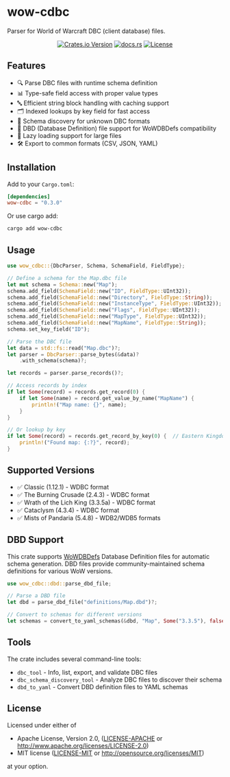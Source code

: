 # wow-cdbc

Parser for World of Warcraft DBC (client database) files.

<div align="center">

[![Crates.io Version](https://img.shields.io/crates/v/wow-cdbc)](https://crates.io/crates/wow-cdbc)
[![docs.rs](https://img.shields.io/docsrs/wow-cdbc)](https://docs.rs/wow-cdbc)
[![License](https://img.shields.io/crates/l/wow-cdbc.svg)](https://github.com/wowemulation-dev/warcraft-rs#license)

</div>

## Features

- 🔍 Parse DBC files with runtime schema definition
- 📊 Type-safe field access with proper value types
- 🔤 Efficient string block handling with caching support
- 🗂️ Indexed lookups by key field for fast access
- 🔬 Schema discovery for unknown DBC formats
- 📝 DBD (Database Definition) file support for WoWDBDefs compatibility
- 🚀 Lazy loading support for large files
- 🛠️ Export to common formats (CSV, JSON, YAML)

## Installation

Add to your `Cargo.toml`:

```toml
[dependencies]
wow-cdbc = "0.3.0"
```

Or use cargo add:

```bash
cargo add wow-cdbc
```

## Usage

```rust
use wow_cdbc::{DbcParser, Schema, SchemaField, FieldType};

// Define a schema for the Map.dbc file
let mut schema = Schema::new("Map");
schema.add_field(SchemaField::new("ID", FieldType::UInt32));
schema.add_field(SchemaField::new("Directory", FieldType::String));
schema.add_field(SchemaField::new("InstanceType", FieldType::UInt32));
schema.add_field(SchemaField::new("Flags", FieldType::UInt32));
schema.add_field(SchemaField::new("MapType", FieldType::UInt32));
schema.add_field(SchemaField::new("MapName", FieldType::String));
schema.set_key_field("ID");

// Parse the DBC file
let data = std::fs::read("Map.dbc")?;
let parser = DbcParser::parse_bytes(&data)?
    .with_schema(schema)?;

let records = parser.parse_records()?;

// Access records by index
if let Some(record) = records.get_record(0) {
    if let Some(name) = record.get_value_by_name("MapName") {
        println!("Map name: {}", name);
    }
}

// Or lookup by key
if let Some(record) = records.get_record_by_key(0) {  // Eastern Kingdoms
    println!("Found map: {:?}", record);
}
```

## Supported Versions

- ✅ Classic (1.12.1) - WDBC format
- ✅ The Burning Crusade (2.4.3) - WDBC format
- ✅ Wrath of the Lich King (3.3.5a) - WDBC format
- ✅ Cataclysm (4.3.4) - WDBC format
- ✅ Mists of Pandaria (5.4.8) - WDB2/WDB5 formats

## DBD Support

This crate supports [WoWDBDefs](https://github.com/wowdev/WoWDBDefs) Database Definition files for automatic schema generation. DBD files provide community-maintained schema definitions for various WoW versions.

```rust
use wow_cdbc::dbd::parse_dbd_file;

// Parse a DBD file
let dbd = parse_dbd_file("definitions/Map.dbd")?;

// Convert to schemas for different versions
let schemas = convert_to_yaml_schemas(&dbd, "Map", Some("3.3.5"), false);
```

## Tools

The crate includes several command-line tools:

- `dbc_tool` - Info, list, export, and validate DBC files
- `dbc_schema_discovery_tool` - Analyze DBC files to discover their schema
- `dbd_to_yaml` - Convert DBD definition files to YAML schemas

## License

Licensed under either of

- Apache License, Version 2.0, ([LICENSE-APACHE](../../LICENSE-APACHE) or <http://www.apache.org/licenses/LICENSE-2.0>)
- MIT license ([LICENSE-MIT](../../LICENSE-MIT) or <http://opensource.org/licenses/MIT>)

at your option.
